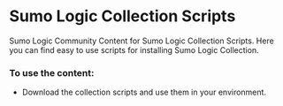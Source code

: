 # Sumo Logic Collection Scripts
Sumo Logic Community Content for Sumo Logic Collection Scripts. Here you can find easy to use scripts for installing Sumo Logic Collection.

### To use the content:
- Download the collection scripts and use them in your environment.